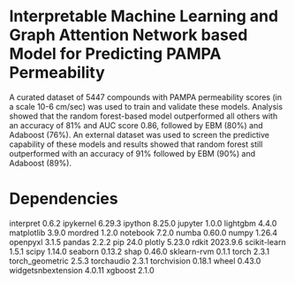 # Interpretable Machine Learning and Graph Attention Network based Model for Predicting PAMPA Permeability
A curated dataset of 5447 compounds with PAMPA permeability scores (in a scale 10-6 cm/sec) was used to train and validate these models. Analysis showed that the random forest-based model outperformed all others with an accuracy of 81% and AUC score 0.86, followed by EBM (80%) and Adaboost (76%).
An external dataset was used to screen the predictive capability of these models and results showed that random forest still outperformed with an accuracy of 91% followed by EBM (90%) and Adaboost (89%).

# Dependencies
interpret 0.6.2 ipykernel 6.29.3 ipython 8.25.0 jupyter 1.0.0 lightgbm 4.4.0 matplotlib 3.9.0 mordred 1.2.0 notebook 7.2.0 numba 0.60.0 numpy 1.26.4 openpyxl 3.1.5 pandas 2.2.2 pip 24.0 plotly 5.23.0 rdkit 2023.9.6 scikit-learn 1.5.1 scipy 1.14.0 seaborn 0.13.2 shap 0.46.0 sklearn-rvm 0.1.1 torch 2.3.1 torch_geometric 2.5.3 torchaudio 2.3.1 torchvision 0.18.1 wheel 0.43.0 widgetsnbextension 4.0.11 xgboost 2.1.0
